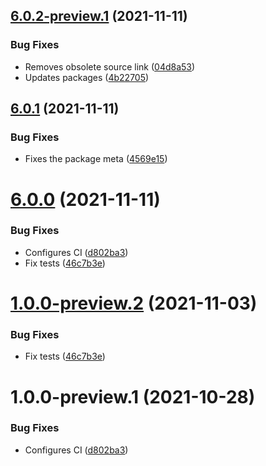 ## [6.0.2-preview.1](https://github.com/Elders/Cronus.AtomicAction.Consul/compare/v6.0.1...v6.0.2-preview.1) (2021-11-11)


### Bug Fixes

* Removes obsolete source link ([04d8a53](https://github.com/Elders/Cronus.AtomicAction.Consul/commit/04d8a5342375b5b4ce9b60caa6a3cec8cf3c61a6))
* Updates packages ([4b22705](https://github.com/Elders/Cronus.AtomicAction.Consul/commit/4b22705b610d0ee0b9fa696989daabb22c285e1a))

## [6.0.1](https://github.com/Elders/Cronus.AtomicAction.Consul/compare/v6.0.0...v6.0.1) (2021-11-11)


### Bug Fixes

* Fixes the package meta ([4569e15](https://github.com/Elders/Cronus.AtomicAction.Consul/commit/4569e155c1013780a94228c460c9f5671ce09c16))

# [6.0.0](https://github.com/Elders/Cronus.AtomicAction.Consul/compare/v5.0.0...v6.0.0) (2021-11-11)


### Bug Fixes

* Configures CI ([d802ba3](https://github.com/Elders/Cronus.AtomicAction.Consul/commit/d802ba3f96109017a68efe4e160b3f9e25f41684))
* Fix tests ([46c7b3e](https://github.com/Elders/Cronus.AtomicAction.Consul/commit/46c7b3efec4746cc36abc9faae74d557d629b0b3))

# [1.0.0-preview.2](https://github.com/Elders/Cronus.AtomicAction.Consul/compare/v1.0.0-preview.1...v1.0.0-preview.2) (2021-11-03)


### Bug Fixes

* Fix tests ([46c7b3e](https://github.com/Elders/Cronus.AtomicAction.Consul/commit/46c7b3efec4746cc36abc9faae74d557d629b0b3))

# 1.0.0-preview.1 (2021-10-28)


### Bug Fixes

* Configures CI ([d802ba3](https://github.com/Elders/Cronus.AtomicAction.Consul/commit/d802ba3f96109017a68efe4e160b3f9e25f41684))
